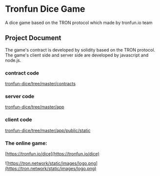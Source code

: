 # Tronfun Dice Game
A dice game based on the TRON protocol which made by tronfun.io team

## Project Document
The game's contract is developed by solidity based on the TRON protocol.  
The game's client side and server side are developed by javascript and node.js.

### contract code
[tronfun-dice/tree/master/contracts](https://github.com/DAppExplorerStudio/tronfun-dice/tree/master/contracts)

### server code
[tronfun-dice/tree/master/app](https://github.com/DAppExplorerStudio/tronfun-dice/tree/master/app)

### client code
[tronfun-dice/tree/master/app/public/static](https://github.com/DAppExplorerStudio/tronfun-dice/tree/master/app/public/static)

### The online game:
[https://tronfun.io/dice](https://tronfun.io/dice)

![https://tron.network/static/images/logo.png](https://tron.network/static/images/logo.png)
